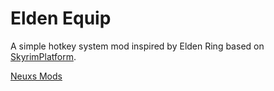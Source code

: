 # Elden Equip

A simple hotkey system mod inspired by Elden Ring based on [SkyrimPlatform](https://www.nexusmods.com/skyrimspecialedition/mods/54909).

[Neuxs Mods](https://www.nexusmods.com/skyrimspecialedition/mods/74220)
